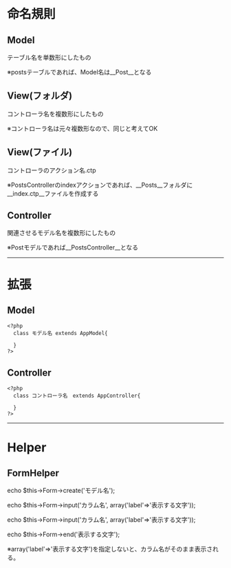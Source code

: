 # 命名規則
## Model
テーブル名を単数形にしたもの

※postsテーブルであれば、Model名は__Post__となる

## View(フォルダ)
コントローラ名を複数形にしたもの

※コントローラ名は元々複数形なので、同じと考えてOK

## View(ファイル)
コントローラのアクション名.ctp

※PostsControllerのindexアクションであれば、__Posts__フォルダに__index.ctp__ファイルを作成する

## Controller
関連させるモデル名を複数形にしたもの

※Postモデルであれば__PostsController__となる

----------

# 拡張
## Model
```
<?php
  class モデル名 extends AppModel{
  
  }
?>
```

## Controller
```
<?php
  class コントローラ名　extends AppController{
  
  }
?>
```

----------

# Helper
## FormHelper
echo $this->Form->create('モデル名');

echo $this->Form->input('カラム名', array('label'=>'表示する文字'));

echo $this->Form->input('カラム名', array('label'=>'表示する文字'));

echo $this->Form->end('表示する文字');

※array('label'=>'表示する文字')を指定しないと、カラム名がそのまま表示される。
